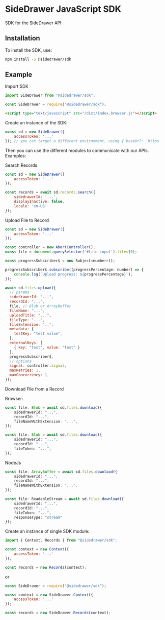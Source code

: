 # SideDrawer JavaScript SDK

SDK for the SideDrawer API

## Installation

To install the SDK, use:

```bash
npm install -S @sidedrawer/sdk
```

## Example

Import SDK

```javascript
import SideDrawer from "@sidedrawer/sdk";
```

```javascript
const SideDrawer = require("@sidedrawer/sdk");
```

```html
<script type="text/javascript" src="/dist/index.browser.js"></script>
```

Create an instance of the SDK:

```javascript
const sd = new SideDrawer({
    accessToken: '...'
}); // you can target a different environment, using { baseUrl: 'https://...' }
```

Then you can use the different modules to communicate with our APIs. Examples:

Search Records

```javascript
const sd = new SideDrawer({
    accessToken: '...'
});

const records = await sd.records.search({
    sidedrawerId: '...',
    displayInactive: false,
    locale: 'en-US'
});
```

Upload File to Record

```javascript
const sd = new SideDrawer({
    accessToken: '...'
});

const controller = new AbortController();
const file = document.querySelector('#file-input').files[0];

const progressSubscriber$ = new Subject<number>();

progressSubscriber$.subscribe((progressPercentage: number) => {
    console.log(`Upload progress: ${progressPercentage}`);
});

await sd.files.upload({
  // params
  sidedrawerId: "...",
  recordId: "...",
  file, // Blob or ArrayBuffer
  fileName: "...",
  uploadTitle: "...",
  fileType: "...",
  fileExtension: "..",
  metadata: {
    testKey: "test value",
  },
  externalKeys: [
    { key: "test", value: "test" }
  ],
  progressSubscriber$,
  // options
  signal: controller.signal,
  maxRetries: 1,
  maxConcurrency: 1,
});
```

Download File from a Record

Browser:

```typescript
const file: Blob = await sd.files.download({
    sidedrawerId: "...",
    recordId: "...",
    fileNameWithExtension: "...",
});

const file: Blob = await sd.files.download({
    sidedrawerId: "...",
    recordId: "...",
    fileToken: "...",
});
```

NodeJs

```typescript
const file: ArrayBuffer = await sd.files.download({
    sidedrawerId: "...",
    recordId: "...",
    fileNameWithExtension: "...",
});

const file: ReadableStream = await sd.files.download({
    sidedrawerId: "...",
    recordId: "...",
    fileToken: "...",
    responseType: "stream"
});
```

Create an instance of single SDK module:

```javascript
import { Context, Records } from "@sidedrawer/sdk";

const context = new Context({
    accessToken: '...'
});

const records = new Records(context);
```

or

```javascript
const SideDrawer = require("@sidedrawer/sdk");

const context = new SideDrawer.Context({
    accessToken: '...'
});

const records = new SideDrawer.Records(context);
```

